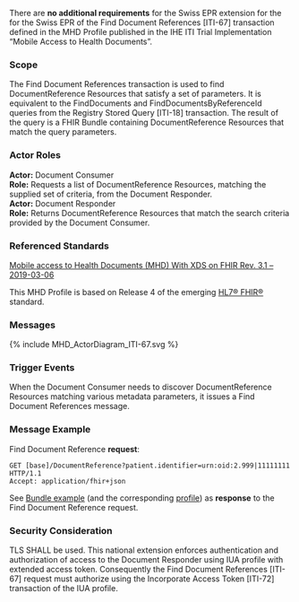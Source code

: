There are **no additional requirements** for the Swiss EPR extension for the for the Swiss EPR of the Find
Document References [ITI-67] transaction defined in the MHD Profile published in the IHE ITI Trial Implementation
“Mobile Access to Health Documents”.

### Scope

The Find Document References transaction is used to find DocumentReference Resources that
satisfy a set of parameters. It is equivalent to the FindDocuments and
FindDocumentsByReferenceId queries from the Registry Stored Query [ITI-18] transaction. The
result of the query is a FHIR Bundle containing DocumentReference Resources that match the
query parameters.

### Actor Roles

**Actor:** Document Consumer   
**Role:** Requests a list of DocumentReference Resources, matching the supplied set of criteria, from the Document Responder.   
**Actor:** Document Responder   
**Role:** Returns DocumentReference Resources that match the search criteria provided by the Document Consumer.   

### Referenced Standards

[Mobile access to Health Documents (MHD) With XDS on FHIR Rev. 3.1 – 2019-03-06](https://www.ihe.net/uploadedFiles/Documents/ITI/IHE_ITI_Suppl_MHD.pdf)   

This MHD Profile is based on Release 4 of the emerging [HL7® FHIR®](https://www.hl7.org/fhir/index.html) standard.

### Messages

{% include MHD_ActorDiagram_ITI-67.svg %}

### Trigger Events

When the Document Consumer needs to discover DocumentReference Resources matching
various metadata parameters, it issues a Find Document References message. 

### Message Example

Find Document Reference **request**:
```
GET [base]/DocumentReference?patient.identifier=urn:oid:2.999|11111111 HTTP/1.1
Accept: application/fhir+json
```

See [Bundle example](Bundle-Bundle-FindDocumentReferences.html) (and the corresponding [profile](StructureDefinition-ch-mhd-comprehensive-documentreference-bundle.html)) as **response** to the Find Document Reference request.

### Security Consideration

TLS SHALL be used. This national extension enforces authentication and authorization of access to the
Document Responder using IUA profile with extended access token. Consequently
the Find Document References [ITI-67] request must authorize using the Incorporate Access Token
[ITI-72] transaction of the IUA profile.